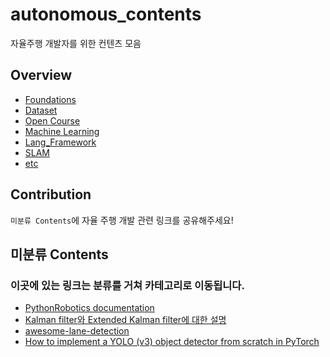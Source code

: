 # autonomous_contents
자율주행 개발자를 위한 컨텐츠 모음

## Overview

- [Foundations](https://github.com/msc9533/awesome_autonomous_vehicle_contents/blob/master/Foundation/Foundation.md)
- [Dataset](https://github.com/msc9533/awesome_autonomous_vehicle_contents/blob/master/Dataset/dataset.md)
- [Open Course](https://github.com/msc9533/awesome_autonomous_vehicle_contents/blob/master/Open_Courses/open_courses.md)
- [Machine Learning](https://github.com/msc9533/awesome_autonomous_vehicle_contents/blob/master/Machine_Learning/Machine_Learning.md)
- [Lang_Framework](https://github.com/msc9533/awesome_autonomous_vehicle_contents/blob/master/Lang_FrameWork/lang_framework.md)
- [SLAM](https://github.com/msc9533/awesome_autonomous_vehicle_contents/blob/master/SLAM/slam.md)
- [etc](https://github.com/msc9533/awesome_autonomous_vehicle_contents/blob/master/etc/etc.md)

## Contribution

`미분류 Contents`에 자율 주행 개발 관련 링크를 공유해주세요!

## 미분류 Contents

### 이곳에 있는 링크는 분류를 거쳐 카테고리로 이동됩니다.

- [PythonRobotics documentation](https://pythonrobotics.readthedocs.io/en/latest/)
- [Kalman filter와 Extended Kalman filter에 대한 설명](http://jinyongjeong.github.io/2017/02/14/lec03_kalman_filter_and_EKF/)
- [awesome-lane-detection](https://github.com/amusi/awesome-lane-detection)
- [How to implement a YOLO (v3) object detector from scratch in PyTorch](https://blog.paperspace.com/how-to-implement-a-yolo-object-detector-in-pytorch/)

